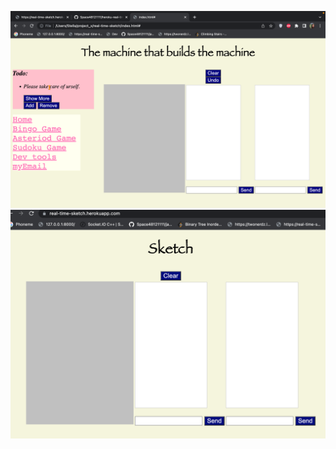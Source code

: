 ![sketch-3rdEdition](https://github.com/Space48121111/heroku-real-time-sketch-/blob/master/Screen%20Shot%202022-08-21%20at%2013.10.44.png)
![sketch-2ndEdition](https://github.com/Space48121111/heroku-real-time-sketch-/blob/master/Screen%20Shot%202022-08-19%20at%2006.21.12.png)
